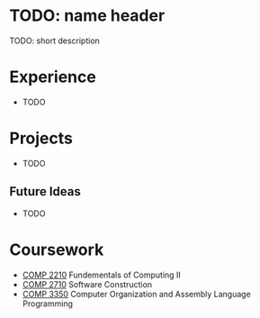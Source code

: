 # TODO: name header

TODO: short description

# Experience

- TODO

# Projects

- TODO

## Future Ideas

- TODO

# Coursework

- [COMP 2210](https://github.com/bmb0136/COMP-2210) Fundementals of Computing II
- [COMP 2710](https://github.com/bmb0136/COMP-2710) Software Construction
- [COMP 3350](https://github.com/bmb0136/COMP-3350) Computer Organization and Assembly Language Programming

